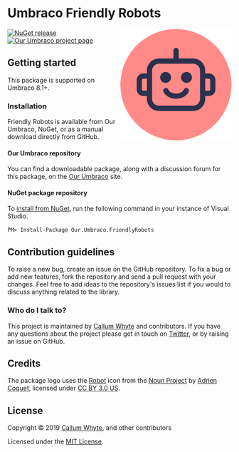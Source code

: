 # Umbraco Friendly Robots

<img src="docs/img/logo.png?raw=true" alt="Umbraco Friendly Sitemap" width="250" align="right" />

[![NuGet release](https://img.shields.io/nuget/v/Our.Umbraco.FriendlyRobots.svg)](https://www.nuget.org/packages/Our.Umbraco.FriendlyRobots/)
[![Our Umbraco project page](https://img.shields.io/badge/our-umbraco-orange.svg)](https://our.umbraco.com/projects/website-utilities/friendly-robots/)

## Getting started

This package is supported on Umbraco 8.1+.

### Installation

Friendly Robots is available from Our Umbraco, NuGet, or as a manual download directly from GitHub.

#### Our Umbraco repository

You can find a downloadable package, along with a discussion forum for this package, on the [Our Umbraco](https://our.umbraco.com/projects/website-utilities/friendly-robots/) site.

#### NuGet package repository

To [install from NuGet](https://www.nuget.org/packages/Our.Umbraco.FriendlyRobots/), run the following command in your instance of Visual Studio.

    PM> Install-Package Our.Umbraco.FriendlyRobots

## Contribution guidelines

To raise a new bug, create an issue on the GitHub repository. To fix a bug or add new features, fork the repository and send a pull request with your changes. Feel free to add ideas to the repository's issues list if you would to discuss anything related to the library.

### Who do I talk to?

This project is maintained by [Callum Whyte](https://callumwhyte.com/) and contributors. If you have any questions about the project please get in touch on [Twitter](https://twitter.com/callumbwhyte), or by raising an issue on GitHub.

## Credits

The package logo uses the [Robot](https://thenounproject.com/term/search/2490617/) icon from the [Noun Project](https://thenounproject.com) by [Adrien Coquet](https://thenounproject.com/coquet_adrien/), licensed under [CC BY 3.0 US](https://creativecommons.org/licenses/by/3.0/us/).

## License

Copyright &copy; 2019 [Callum Whyte](https://callumwhyte.com/), and other contributors

Licensed under the [MIT License](LICENSE.md).